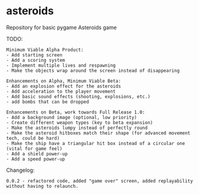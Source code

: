 # asteroids
Repository for basic pygame Asteroids game

TODO:

    Minimum Viable Alpha Product:
    - Add starting screen
    - Add a scoring system
    - Implement multiple lives and respawning
    - Make the objects wrap around the screen instead of disappearing

    Enhancements on Alpha, Minimum Viable Beta:
    - Add an explosion effect for the asteroids
    - Add acceleration to the player movement
    - Add basic sound effects (shooting, explosions, etc.)
    - add bombs that can be dropped

    Enhancements on Beta, work towards Full Release 1.0:
    - Add a background image (optional, low priority)
    - Create different weapon types (key to beta expansion)
    - Make the asteroids lumpy instead of perfectly round
    - Make the asteroid hitboxes match their shape (for advanced movement tech, could be hard)
    - Make the ship have a triangular hit box instead of a circular one (vital for game feel)
    - Add a shield power-up
    - Add a speed power-up

Changelog:

    0.0.2 - refactored code, added "game over" screen, added replayability without having to relaunch.
